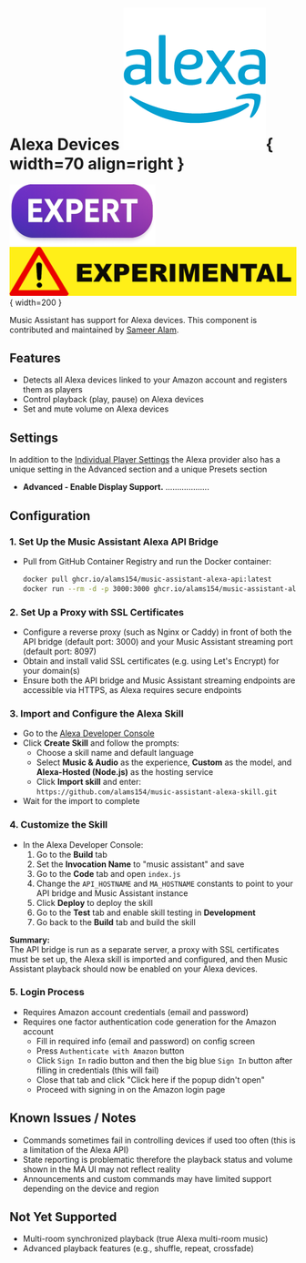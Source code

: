 # Alexa Devices ![Preview image](../assets/icons/alexa-icon.png){ width=70 align=right }

![Expert icon](../assets/label-expert.png) ![Experimental icon](../assets/label-experimental.png){ width=200 }

Music Assistant has support for Alexa devices. This component is contributed and maintained by [Sameer Alam](https://github.com/alams154).

## Features

- Detects all Alexa devices linked to your Amazon account and registers them as players
- Control playback (play, pause) on Alexa devices
-	Set and mute volume on Alexa devices

## Settings

In addition to the [Individual Player Settings](../settings/individual-player.md) the Alexa provider also has a unique setting in the Advanced section and a unique Presets section

- <b>Advanced - Enable Display Support.</b> ...................

## Configuration

### 1. Set Up the Music Assistant Alexa API Bridge
- Pull from GitHub Container Registry and run the Docker container:
  ```sh
  docker pull ghcr.io/alams154/music-assistant-alexa-api:latest
  docker run --rm -d -p 3000:3000 ghcr.io/alams154/music-assistant-alexa-api:latest
  ```

### 2. Set Up a Proxy with SSL Certificates
- Configure a reverse proxy (such as Nginx or Caddy) in front of both the API bridge (default port: 3000) and your Music Assistant streaming port (default port: 8097)
- Obtain and install valid SSL certificates (e.g. using Let's Encrypt) for your domain(s)
- Ensure both the API bridge and Music Assistant streaming endpoints are accessible via HTTPS, as Alexa requires secure endpoints

### 3. Import and Configure the Alexa Skill

- Go to the [Alexa Developer Console](https://developer.amazon.com/alexa/console/ask)
- Click **Create Skill** and follow the prompts:
  - Choose a skill name and default language
  - Select **Music & Audio** as the experience, **Custom** as the model, and **Alexa-Hosted (Node.js)** as the hosting service
  - Click **Import skill** and enter:  
    `https://github.com/alams154/music-assistant-alexa-skill.git`
- Wait for the import to complete

### 4. Customize the Skill

- In the Alexa Developer Console:
  1. Go to the **Build** tab
  2. Set the **Invocation Name** to "music assistant" and save
  3. Go to the **Code** tab and open `index.js`
  4. Change the `API_HOSTNAME` and `MA_HOSTNAME` constants to point to your API bridge and Music Assistant instance
  5. Click **Deploy** to deploy the skill
  6. Go to the **Test** tab and enable skill testing in **Development**
  7. Go back to the **Build** tab and build the skill

**Summary:**  
The API bridge is run as a separate server, a proxy with SSL certificates must be set up, the Alexa skill is imported and configured, and then Music Assistant playback should now be enabled on your Alexa devices.

### 5. Login Process

-  Requires Amazon account credentials (email and password)
-  Requires one factor authentication code generation for the Amazon account
    - Fill in required info (email and password) on config screen
    - Press `Authenticate with Amazon` button
    - Click `Sign In` radio button and then the big blue `Sign In` button after filling in credentials (this will fail)
    - Close that tab and click "Click here if the popup didn't open"
    - Proceed with signing in on the Amazon login page

## Known Issues / Notes

-	Commands sometimes fail in controlling devices if used too often (this is a limitation of the Alexa API)
-	State reporting is problematic therefore the playback status and volume shown in the MA UI may not reflect reality
-	Announcements and custom commands may have limited support depending on the device and region

## Not Yet Supported

-	Multi-room synchronized playback (true Alexa multi-room music)
-	Advanced playback features (e.g., shuffle, repeat, crossfade)
